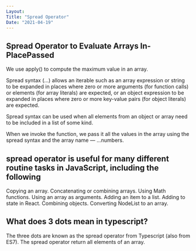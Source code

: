 ```yaml
---
Layout:
Title: "Spread Operator"
Date: "2021-04-19"
---
```


## Spread Operator to Evaluate Arrays In-PlacePassed

We use apply() to compute the maximum value in an array.

Spread syntax (...) allows an iterable such as an array expression or string to be expanded in places where zero or more arguments (for function calls) or elements (for array literals) are expected, or an object expression to be expanded in places where zero or more key-value pairs (for object literals) are expected.

Spread syntax can be used when all elements from an object or array need to be included in a list of some kind. 

When we invoke the function, we pass it all the values in the array using the spread syntax and the array name — ...numbers.

## spread operator is useful for many different routine tasks in JavaScript, including the following

Copying an array.
Concatenating or combining arrays.
Using Math functions.
Using an array as arguments.
Adding an item to a list.
Adding to state in React.
Combining objects.
Converting NodeList to an array.

## What does 3 dots mean in typescript?

The three dots are known as the spread operator from Typescript (also from ES7). The spread operator return all elements of an array.